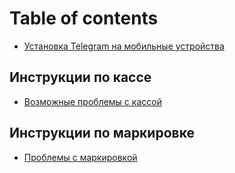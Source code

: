 # Table of contents

* [Установка Telegram на мобильные устройства](README.md)

## Инструкции по кассе

* [Возможные проблемы с кассой](instrukcii-po-kasse/vozmozhnye-problemy-s-kassoi.md)

## Инструкции по маркировке

* [Проблемы с маркировкой](instrukcii-po-markirovke/untitled-1.md)

